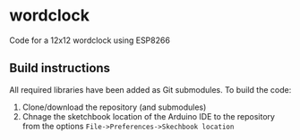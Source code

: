 # wordclock
Code for a 12x12 wordclock using ESP8266

## Build instructions
All required libraries have been added as Git submodules. To build the code:
1. Clone/download the repository (and submodules)
2. Chnage the sketchbook location of the Arduino IDE to the repository from the options `File->Preferences->Skechbook location`
